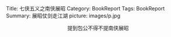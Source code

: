 Title: 七侠五义之南侠展昭
Category: BookReport
Tags: BookReport
Summary: 展昭仗剑走江湖
picture: images/p.jpg

<center>提到包公不得不提南侠展昭</center>
